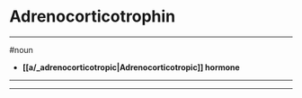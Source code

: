 # Adrenocorticotrophin
---
#noun
- **[[a/_adrenocorticotropic|Adrenocorticotropic]] hormone**
---
---
